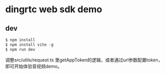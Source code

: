 # dingrtc web sdk demo 

## dev

```javascript
$ npm install
$ npm install vite -g
$ npm run dev
```

调整src/utils/request.ts 里getAppToken的逻辑，或者通过url参数配置token，即可开始体验音视频demo。